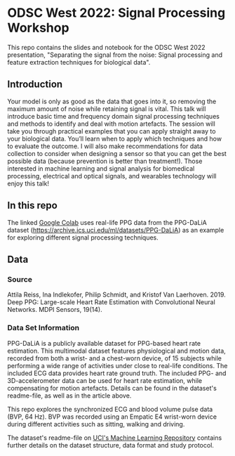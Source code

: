 # ODSC West 2022: Signal Processing Workshop

This repo contains the slides and notebook for the ODSC West 2022 presentation, "Separating the signal from the noise: Signal processing and feature extraction techniques for biological data".

## Introduction
Your model is only as good as the data that goes into it, so removing the maximum amount of noise while retaining signal is vital. This talk will introduce basic time and frequency domain signal processing techniques and methods to identify and deal with motion artefacts. The session will take you through practical examples that you can apply straight away to your biological data. You’ll learn when to apply which techniques and how to evaluate the outcome. I will also make recommendations for data collection to consider when designing a sensor so that you can get the best possible data (because prevention is better than treatment!). Those interested in machine learning and signal analysis for biomedical processing, electrical and optical signals, and wearables technology will enjoy this talk!

## In this repo
The linked [Google Colab](https://colab.research.google.com/drive/1D6GyQJq2xUzBRlZ0T9YTkXmWDalrY9ql?usp=sharing) uses real-life PPG data from the PPG-DaLiA dataset (https://archive.ics.uci.edu/ml/datasets/PPG-DaLiA) as an example for exploring different signal processing techniques.

## Data

### Source 
Attila Reiss, Ina Indlekofer, Philip Schmidt, and Kristof Van Laerhoven. 2019. Deep PPG: Large-scale Heart Rate Estimation with Convolutional Neural Networks. MDPI Sensors, 19(14).

### Data Set Information

PPG-DaLiA is a publicly available dataset for PPG-based heart rate estimation. This multimodal dataset features physiological and motion data, recorded from both a wrist- and a chest-worn device, of 15 subjects while performing a wide range of activities under close to real-life conditions. The included ECG data provides heart rate ground truth. The included PPG- and 3D-accelerometer data can be used for heart rate estimation, while compensating for motion artefacts. Details can be found in the dataset's readme-file, as well as in the article above.

This repo explores the synchronized ECG and blood volume pulse data (BVP, 64 Hz). BVP was recorded using an Empatic E4 wrist-worn device during different activities such as sitting, walking and driving. 

The dataset's readme-file on [UCI's Machine Learning Repository](https://archive.ics.uci.edu/ml/datasets/PPG-DaLiA) contains further details on the dataset structure, data format and study protocol.


